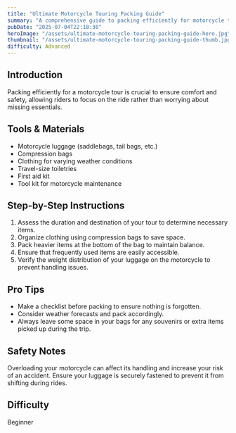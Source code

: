 ```yaml
---
title: "Ultimate Motorcycle Touring Packing Guide"
summary: "A comprehensive guide to packing efficiently for motorcycle tours"
pubDate: "2025-07-04T22:18:38"
heroImage: "/assets/ultimate-motorcycle-touring-packing-guide-hero.jpg"
thumbnail: "/assets/ultimate-motorcycle-touring-packing-guide-thumb.jpg"
difficulty: Advanced
---
```


<h2>Introduction</h2>
<p>Packing efficiently for a motorcycle tour is crucial to ensure comfort and safety, allowing riders to focus on the ride rather than worrying about missing essentials.</p>
<h2>Tools & Materials</h2>
<ul>
  <li>Motorcycle luggage (saddlebags, tail bags, etc.)</li>
  <li>Compression bags</li>
  <li>Clothing for varying weather conditions</li>
  <li>Travel-size toiletries</li>
  <li>First aid kit</li>
  <li>Tool kit for motorcycle maintenance</li>
</ul>
<h2>Step-by-Step Instructions</h2>
<ol>
  <li>Assess the duration and destination of your tour to determine necessary items.</li>
  <li>Organize clothing using compression bags to save space.</li>
  <li>Pack heavier items at the bottom of the bag to maintain balance.</li>
  <li>Ensure that frequently used items are easily accessible.</li>
  <li>Verify the weight distribution of your luggage on the motorcycle to prevent handling issues.</li>
</ol>
<h2>Pro Tips</h2>
<ul>
  <li>Make a checklist before packing to ensure nothing is forgotten.</li>
  <li>Consider weather forecasts and pack accordingly.</li>
  <li>Always leave some space in your bags for any souvenirs or extra items picked up during the trip.</li>
</ul>
<h2>Safety Notes</h2>
<p>Overloading your motorcycle can affect its handling and increase your risk of an accident. Ensure your luggage is securely fastened to prevent it from shifting during rides.</p>
<h2>Difficulty</h2>
<p>Beginner</p>